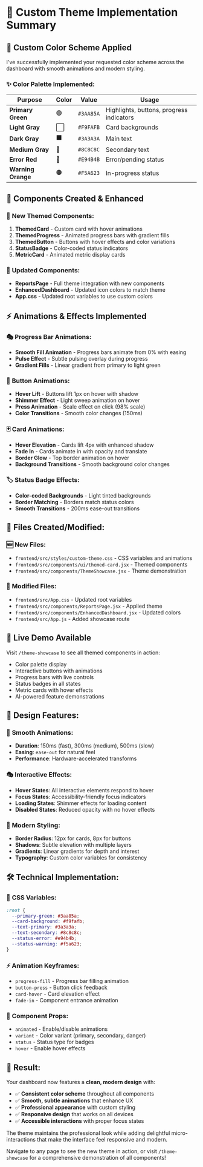 # 🎨 Custom Theme Implementation Summary

## 🎯 **Custom Color Scheme Applied**

I've successfully implemented your requested color scheme across the dashboard with smooth animations and modern styling.

### ✨ **Color Palette Implemented:**

| Purpose            | Color | Value     | Usage                                    |
| ------------------ | ----- | --------- | ---------------------------------------- |
| **Primary Green**  | 🟢    | `#3AA85A` | Highlights, buttons, progress indicators |
| **Light Gray**     | ⬜    | `#F9FAFB` | Card backgrounds                         |
| **Dark Gray**      | ⬛    | `#3A3A3A` | Main text                                |
| **Medium Gray**    | 🔘    | `#8C8C8C` | Secondary text                           |
| **Error Red**      | 🔴    | `#E94B4B` | Error/pending status                     |
| **Warning Orange** | 🟠    | `#F5A623` | In-progress status                       |

## 🚀 **Components Created & Enhanced**

### 🎨 **New Themed Components:**

1. **ThemedCard** - Custom card with hover animations
2. **ThemedProgress** - Animated progress bars with gradient fills
3. **ThemedButton** - Buttons with hover effects and color variations
4. **StatusBadge** - Color-coded status indicators
5. **MetricCard** - Animated metric display cards

### 📱 **Updated Components:**

- **ReportsPage** - Full theme integration with new components
- **EnhancedDashboard** - Updated icon colors to match theme
- **App.css** - Updated root variables to use custom colors

## ⚡ **Animations & Effects Implemented**

### 🎭 **Progress Bar Animations:**

- **Smooth Fill Animation** - Progress bars animate from 0% with easing
- **Pulse Effect** - Subtle pulsing overlay during progress
- **Gradient Fills** - Linear gradient from primary to light green

### 🎯 **Button Animations:**

- **Hover Lift** - Buttons lift 1px on hover with shadow
- **Shimmer Effect** - Light sweep animation on hover
- **Press Animation** - Scale effect on click (98% scale)
- **Color Transitions** - Smooth color changes (150ms)

### 🃏 **Card Animations:**

- **Hover Elevation** - Cards lift 4px with enhanced shadow
- **Fade In** - Cards animate in with opacity and translate
- **Border Glow** - Top border animation on hover
- **Background Transitions** - Smooth background color changes

### 🏷️ **Status Badge Effects:**

- **Color-coded Backgrounds** - Light tinted backgrounds
- **Border Matching** - Borders match status colors
- **Smooth Transitions** - 200ms ease-out transitions

## 📁 **Files Created/Modified:**

### 🆕 **New Files:**

- `frontend/src/styles/custom-theme.css` - CSS variables and animations
- `frontend/src/components/ui/themed-card.jsx` - Themed components
- `frontend/src/components/ThemeShowcase.jsx` - Theme demonstration

### 🔧 **Modified Files:**

- `frontend/src/App.css` - Updated root variables
- `frontend/src/components/ReportsPage.jsx` - Applied theme
- `frontend/src/components/EnhancedDashboard.jsx` - Updated colors
- `frontend/src/App.js` - Added showcase route

## 🎪 **Live Demo Available**

Visit `/theme-showcase` to see all themed components in action:

- Color palette display
- Interactive buttons with animations
- Progress bars with live controls
- Status badges in all states
- Metric cards with hover effects
- AI-powered feature demonstrations

## 🎨 **Design Features:**

### 💫 **Smooth Animations:**

- **Duration**: 150ms (fast), 300ms (medium), 500ms (slow)
- **Easing**: `ease-out` for natural feel
- **Performance**: Hardware-accelerated transforms

### 🎭 **Interactive Effects:**

- **Hover States**: All interactive elements respond to hover
- **Focus States**: Accessibility-friendly focus indicators
- **Loading States**: Shimmer effects for loading content
- **Disabled States**: Reduced opacity with no hover effects

### 📐 **Modern Styling:**

- **Border Radius**: 12px for cards, 8px for buttons
- **Shadows**: Subtle elevation with multiple layers
- **Gradients**: Linear gradients for depth and interest
- **Typography**: Custom color variables for consistency

## 🛠️ **Technical Implementation:**

### 🎨 **CSS Variables:**

```css
:root {
  --primary-green: #3aa85a;
  --card-background: #f9fafb;
  --text-primary: #3a3a3a;
  --text-secondary: #8c8c8c;
  --status-error: #e94b4b;
  --status-warning: #f5a623;
}
```

### ⚡ **Animation Keyframes:**

- `progress-fill` - Progress bar filling animation
- `button-press` - Button click feedback
- `card-hover` - Card elevation effect
- `fade-in` - Component entrance animation

### 🎯 **Component Props:**

- `animated` - Enable/disable animations
- `variant` - Color variant (primary, secondary, danger)
- `status` - Status type for badges
- `hover` - Enable hover effects

## 🎉 **Result:**

Your dashboard now features a **clean, modern design** with:

- ✅ **Consistent color scheme** throughout all components
- ✅ **Smooth, subtle animations** that enhance UX
- ✅ **Professional appearance** with custom styling
- ✅ **Responsive design** that works on all devices
- ✅ **Accessible interactions** with proper focus states

The theme maintains the professional look while adding delightful micro-interactions that make the interface feel responsive and modern.

Navigate to any page to see the new theme in action, or visit `/theme-showcase` for a comprehensive demonstration of all components!
